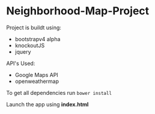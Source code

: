 # Neighborhood-Map-Project

Project is buildt using:
* bootstrapv4 alpha
* knockoutJS
* jquery

API's Used:
* Google Maps API
* openweathermap

To get all dependencies run `bower install`

Launch the app using **index.html**
